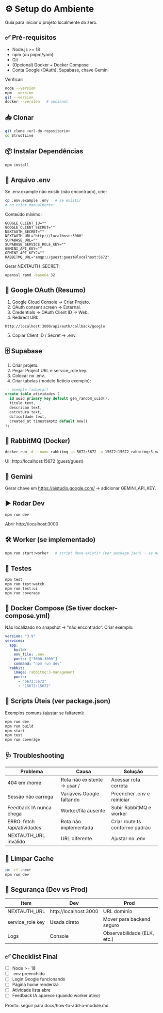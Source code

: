 # ⚙️ Setup do Ambiente

Guia para iniciar o projeto localmente do zero.

## ✅ Pré-requisitos

- Node.js >= 18
- npm (ou pnpm/yarn)
- Git
- (Opcional) Docker + Docker Compose
- Conta Google (OAuth), Supabase, chave Gemini

Verificar:

```bash
node --version
npm --version
git --version
docker --version   # opcional
```

## 📥 Clonar

```bash
git clone <url-do-repositorio>
cd StructLive
```

## 📦 Instalar Dependências

```bash
npm install
```

## 🔐 Arquivo .env

Se .env.example não existir (não encontrado), crie:

```bash
cp .env.example .env   # se existir
# ou criar manualmente:
```

Conteúdo mínimo:

```env
GOOGLE_CLIENT_ID=""
GOOGLE_CLIENT_SECRET=""
NEXTAUTH_SECRET=""
NEXTAUTH_URL="http://localhost:3000"
SUPABASE_URL=""
SUPABASE_SERVICE_ROLE_KEY=""
GEMINI_API_KEY=""
GEMINI_API_KEY2=""
RABBITMQ_URL="amqp://guest:guest@localhost:5672"
```

Gerar NEXTAUTH_SECRET:

```bash
openssl rand -base64 32
```

## 🔑 Google OAuth (Resumo)

1. Google Cloud Console → Criar Projeto.
2. OAuth consent screen → External.
3. Credentials → OAuth Client ID → Web.
4. Redirect URI:

```
http://localhost:3000/api/auth/callback/google
```

5. Copiar Client ID / Secret → .env.

## 🗄 Supabase

1. Criar projeto.
2. Pegar Project URL e service_role key.
3. Colocar no .env.
4. Criar tabelas (modelo fictício exemplo):

```sql
-- exemplo (adaptar)
create table atividades (
  id uuid primary key default gen_random_uuid(),
  titulo text,
  descricao text,
  estrutura text,
  dificuldade text,
  created_at timestamptz default now()
);
```

## 🤖 RabbitMQ (Docker)

```bash
docker run -d --name rabbitmq -p 5672:5672 -p 15672:15672 rabbitmq:3-management
```

UI: http://localhost:15672 (guest/guest)

## 🧠 Gemini

Gerar chave em https://aistudio.google.com/ → adicionar GEMINI_API_KEY.

## ▶️ Rodar Dev

```bash
npm run dev
```

Abrir http://localhost:3000

## 🛠 Worker (se implementado)

```bash
npm run start:worker   # script deve existir (ver package.json) - se não, criar
```

## 🧪 Testes

```bash
npm test
npm run test:watch
npm run test:ui
npm run coverage
```

## 🐳 Docker Compose (Se tiver docker-compose.yml)

Não localizado no snapshot → “não encontrado”.
Criar exemplo:

```yaml
version: "3.9"
services:
  app:
    build: .
    env_file: .env
    ports: ["3000:3000"]
    command: "npm run dev"
  rabbit:
    image: rabbitmq:3-management
    ports:
      - "5672:5672"
      - "15672:15672"
```

## 🔄 Scripts Úteis (ver package.json)

Exemplos comuns (ajustar se faltarem):

```bash
npm run dev
npm run build
npm start
npm test
npm run coverage
```

## 🩺 Troubleshooting

| Problema                    | Causa                       | Solução                        |
| --------------------------- | --------------------------- | ------------------------------ |
| 404 em /home                | Rota não existente → usar / | Acessar rota correta           |
| Sessão não carrega          | Variáveis Google faltando   | Preencher .env e reiniciar     |
| Feedback IA nunca chega     | Worker/fila ausente         | Subir RabbitMQ e worker        |
| ERRO: fetch /api/atividades | Rota não implementada       | Criar route.ts conforme padrão |
| NEXTAUTH_URL inválido       | URL diferente               | Ajustar no .env                |

## 🧹 Limpar Cache

```bash
rm -rf .next
npm run dev
```

## 🔐 Segurança (Dev vs Prod)

| Item             | Dev                   | Prod                        |
| ---------------- | --------------------- | --------------------------- |
| NEXTAUTH_URL     | http://localhost:3000 | URL domínio                 |
| service_role key | Usada direto          | Mover para backend seguro   |
| Logs             | Console               | Observabilidade (ELK, etc.) |

## ✅ Checklist Final

- [ ] Node >= 18
- [ ] .env preenchido
- [ ] Login Google funcionando
- [ ] Página home renderiza
- [ ] Atividade lista abre
- [ ] Feedback IA aparece (quando worker ativo)

Pronto: seguir para docs/how-to-add-a-module.md.
